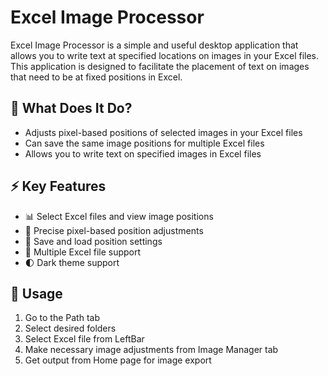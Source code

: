 # Excel Image Processor

Excel Image Processor is a simple and useful desktop application that allows you to write text at specified locations on images in your Excel files. This application is designed to facilitate the placement of text on images that need to be at fixed positions in Excel.

## 🎯 What Does It Do?

- Adjusts pixel-based positions of selected images in your Excel files
- Can save the same image positions for multiple Excel files
- Allows you to write text on specified images in Excel files

## ⚡ Key Features

- 📊 Select Excel files and view image positions
- 🎯 Precise pixel-based position adjustments
- 💾 Save and load position settings
- 📁 Multiple Excel file support
- 🌓 Dark theme support

## 📝 Usage

1. Go to the Path tab
2. Select desired folders
3. Select Excel file from LeftBar
4. Make necessary image adjustments from Image Manager tab
5. Get output from Home page for image export
